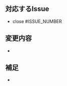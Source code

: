 ## 対応するIssue
<!-- ISSUE_NUMBER には対応するIssueの番号を -->
- close #ISSUE_NUMBER

## 変更内容
<!-- Pull Requestによって変更が入る箇所について簡単に説明してください！ -->
- 

## 補足
<!-- 不安な点や重点的に見て欲しい点など補足事項があればこちらへどうぞ！ -->
- 
